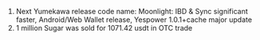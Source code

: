 1. Next Yumekawa release code name: Moonlight: IBD & Sync significant faster, Android/Web Wallet release, Yespower 1.0.1+cache major update
2. 1 million Sugar was sold for 1071.42 usdt in OTC trade
